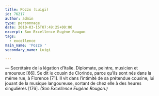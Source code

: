 ```yaml
---
title: Pozzo (Luigi)
id: 76217
author: admin
type: personnage
date: 2010-03-15T07:49:25+00:00
excerpt: Son Excellence Eugène Rougon
tags:
  - excellence
main_name: 'Pozzo '
secondary_name: Luigi

---
```

— Secrétaire de la légation d&rsquo;Italie. Diplomate, peintre, musicien et amoureux [66]. Se dit le cousin de Clorinde, parce qu&rsquo;ils sont nés dans la même rue, à Florence [71]. II vit dans l&rsquo;intimité de sa prétendue cousine, lui jouant de la musique langoureuse, sortant de chez elle à des heures singulières [176]. _(Son Excellence Eugène Rougon.)_